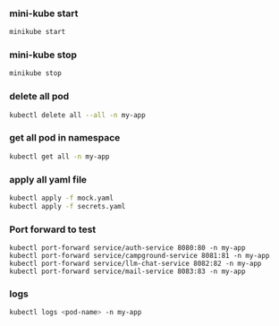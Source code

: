 ### mini-kube start

```sh
minikube start
```

### mini-kube stop

```sh
minikube stop
```

### delete all pod

```sh
kubectl delete all --all -n my-app
```

### get all pod in namespace

```sh
kubectl get all -n my-app
```

### apply all yaml file

```sh
kubectl apply -f mock.yaml
kubectl apply -f secrets.yaml
```

### Port forward to test

```
kubectl port-forward service/auth-service 8080:80 -n my-app
kubectl port-forward service/campground-service 8081:81 -n my-app
kubectl port-forward service/llm-chat-service 8082:82 -n my-app
kubectl port-forward service/mail-service 8083:83 -n my-app
```

### logs

```sh
kubectl logs <pod-name> -n my-app
```
